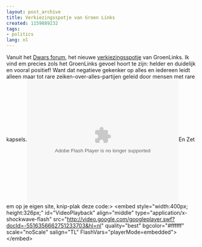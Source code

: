 ```yaml
---
layout: post_archive
title: Verkiezingsspotje van Groen Links
created: 1159889232
tags:
- politics
lang: nl
---
```

Vanuit het [Dwars forum](http://www.dwars.org/forum/koffietafel/verkiezings_spotje_van_groenlinks), het nieuwe [verkiezingsspotje](http://www.groenlinks.nl/campagne/groeimeegroenlinks.wmv) van GroenLinks. Ik vind em precies zols het GroenLinks gevoel hoort te zijn: helder en duidelijk en vooral positief! Want dat negatieve gekenker op alles en iedereen leidt alleen maar tot rare zeiken-over-alles-partijen geleid door mensen met rare kapsels.<embed style="width:400px; height:326px;" id="VideoPlayback" align="middle" type="application/x-shockwave-flash" src="http://video.google.com/googleplayer.swf?docId=-5516356662751233703&hl=nl" quality="best" bgcolor="#ffffff" scale="noScale" salign="TL" flashvars="playerMode=embedded"></embed><!--break-->En Zet em op je eigen site, knip-plak deze code:> &lt;embed style="width:400px; height:326px;" id="VideoPlayback" align="middle" type="application/x-shockwave-flash" src="http://video.google.com/googleplayer.swf?docId=-5516356662751233703&hl=nl" quality="best" bgcolor="#ffffff" scale="noScale" salign="TL"  FlashVars="playerMode=embedded"&gt;&lt;/embed&gt;

